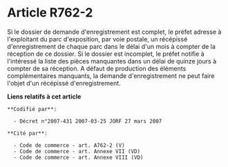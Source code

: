 # Article R762-2

Si le dossier de demande d'enregistrement est complet, le préfet adresse à l'exploitant du parc d'exposition, par voie
postale, un récépissé d'enregistrement de chaque parc dans le délai d'un mois à compter de la réception de ce dossier. Si le
dossier est incomplet, le préfet notifie à l'intéressé la liste des pièces manquantes dans un délai de quinze jours à compter
de sa réception. A défaut de production des éléments complémentaires manquants, la demande d'enregistrement ne peut faire
l'objet d'un récépissé d'enregistrement.

**Liens relatifs à cet article**

	**Codifié par**:

	  - Décret n°2007-431 2007-03-25 JORF 27 mars 2007

	**Cité par**:

	  - Code de commerce - art. A762-2 (V)
	  - Code de commerce - art. Annexe VII (VD)
	  - Code de commerce - art. Annexe VIII (VD)
